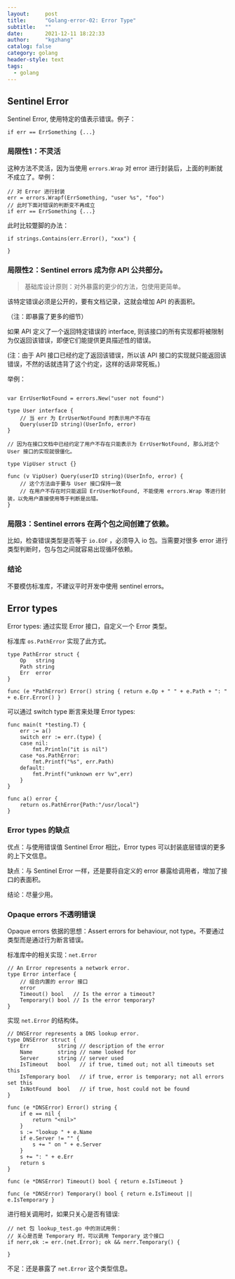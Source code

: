 ```yaml
---
layout:     post
title:      "Golang-error-02: Error Type"
subtitle:   ""
date:       2021-12-11 18:22:33
author:     "kgzhang"
catalog: false
category: golang
header-style: text
tags:
  - golang
---
```


## Sentinel Error

Sentinel Error, 使用特定的值表示错误。例子：

```golang
if err == ErrSomething {...}
```
### 局限性1：不灵活
这种方法不灵活，因为当使用 `errors.Wrap` 对 error 进行封装后，上面的判断就不成立了。举例：

```golang
// 对 Error 进行封装
err = errors.Wrapf(ErrSomething, "user %s", "foo")
// 此时下面对错误的判断变不再成立
if err == ErrSomething {...}
```
此时比较蹩脚的办法：
```golang
if strings.Contains(err.Error(), "xxx") {

}
```
### 局限性2：Sentinel errors 成为你 API 公共部分。
> 基础库设计原则：对外暴露的更少的方法，包使用更简单。

该特定错误必须是公开的，要有文档记录，这就会增加 API 的表面积。

（注：即暴露了更多的细节）

如果 API 定义了一个返回特定错误的 interface, 则该接口的所有实现都将被限制为仅返回该错误，即便它们能提供更具描述性的错误。

(注：由于 API 接口已经约定了返回该错误，所以该 API 接口的实现就只能返回该错误，不然的话就违背了这个约定，这样的话非常死板。)

举例：

```golang

var ErrUserNotFound = errors.New("user not found")

type User interface {
    // 当 err 为 ErrUserNotFound 时表示用户不存在
    Query(userID string)(UserInfo, error)
}

// 因为在接口文档中已经约定了用户不存在只能表示为 ErrUserNotFound, 那么对这个 User 接口的实现就很僵化。

type VipUser struct {}

func (v VipUser) Query(userID string)(UserInfo, error) {
    // 这个方法由于要与 User 接口保持一致
    // 在用户不存在时只能返回 ErrUserNotFound, 不能使用 errors.Wrap 等进行封装，以免用户直接使用等于判断是出错。
}

```
### 局限3：Sentinel errors 在两个包之间创建了依赖。
比如，检查错误类型是否等于 `io.EOF` ，必须导入 io 包。当需要对很多 error 进行类型判断时，包与包之间就容易出现循环依赖。

### 结论
不要模仿标准库，不建议平时开发中使用 sentinel errors。

## Error types

Error types: 通过实现 Error 接口，自定义一个 Error 类型。

标准库 `os.PathError` 实现了此方式。

```golang
type PathError struct {
	Op   string
	Path string
	Err  error
}

func (e *PathError) Error() string { return e.Op + " " + e.Path + ": " + e.Err.Error() }
```

可以通过 switch type 断言来处理 Error types:

```golang
func main(t *testing.T) {
	err := a()
	switch err := err.(type) {
	case nil:
		fmt.Println("it is nil")
	case *os.PathError:
		fmt.Printf("%s", err.Path)
	default:
		fmt.Printf("unknown err %v",err)
	}
}

func a() error {
    return os.PathError{Path:"/usr/local"}
}
```

### Error types 的缺点

优点：与使用错误值 Sentinel Error 相比，Error types 可以封装底层错误的更多的上下文信息。

缺点：与 Sentinel Error 一样，还是要将自定义的 error 暴露给调用者，增加了接口的表面积。

结论：尽量少用。

### Opaque errors 不透明错误

Opaque errors 依据的思想：Assert errors for behaviour, not type。不要通过类型而是通过行为断言错误。

标准库中的相关实现：`net.Error`
```golang
// An Error represents a network error.
type Error interface {
    // 组合内置的 error 接口
	error
	Timeout() bool   // Is the error a timeout?
	Temporary() bool // Is the error temporary?
}
```

实现 `net.Error` 的结构体。

```golang
// DNSError represents a DNS lookup error.
type DNSError struct {
	Err         string // description of the error
	Name        string // name looked for
	Server      string // server used
	IsTimeout   bool   // if true, timed out; not all timeouts set this
	IsTemporary bool   // if true, error is temporary; not all errors set this
	IsNotFound  bool   // if true, host could not be found
}

func (e *DNSError) Error() string {
	if e == nil {
		return "<nil>"
	}
	s := "lookup " + e.Name
	if e.Server != "" {
		s += " on " + e.Server
	}
	s += ": " + e.Err
	return s
}

func (e *DNSError) Timeout() bool { return e.IsTimeout }

func (e *DNSError) Temporary() bool { return e.IsTimeout || e.IsTemporary }
```

进行相关调用时，如果只关心是否有错误:

```golang
// net 包 lookup_test.go 中的测试用例：
// 关心是否是 Temporary 时，可以调用 Temporary 这个接口
if nerr,ok := err.(net.Error); ok && nerr.Temporary() {

}
```
不足：还是暴露了 `net.Error` 这个类型信息。

